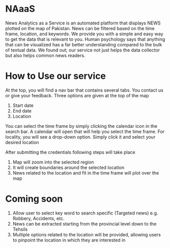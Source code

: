 # NAaaS
News Analytics as a Service is an automated platform that displays NEWS plotted on the map of Pakistan. News can be filtered based on the time frame, location, and keywords. We provide you with a simple and easy way to get the data that is relevant to you. Human psychology says that anything that can be visualized has a far better understanding compared to the bulk of textual data. We found out; our service not just helps the data collector but also helps common news readers.

# How to Use our service
At the top, you will find a nav bar that contains several tabs. You contact us or give your feedback.
Three options are given at the top of the map
  1.	Start date
  2.	End date
  3.	Location

You can select the time frame by simply clicking the calendar icon in the search bar. A calendar will open that will help you select the time frame. For locality, you will see a drop-down option. Simply click it and select your desired location

After submitting the credentials following steps will take place

  1.	Map will zoom into the selected region
  2.	It will create boundaries around the selected location
  3.	News related to the location and fit in the time frame will plot over the map

# Coming soon

  1.	Allow user to select key word to search specific (Targeted news) e.g. Robbery, Accidents, etc.
  2.	News can be extracted starting from the provincial level down to the Tehsils
  3.	Multiple options related to the location will be provided, allowing users to pinpoint the location in which they are interested in

